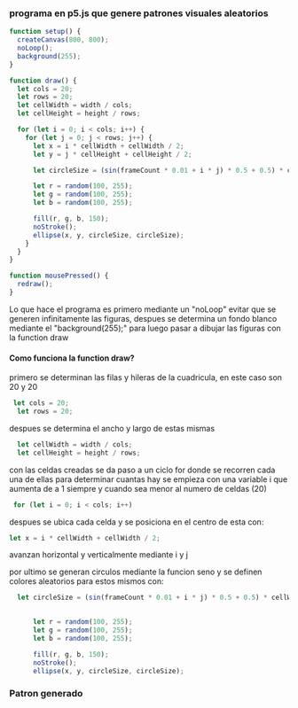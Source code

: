 ### programa en p5.js que genere patrones visuales aleatorios   

``` js
function setup() {
  createCanvas(800, 800);
  noLoop();
  background(255); 
}

function draw() {
  let cols = 20;
  let rows = 20; 
  let cellWidth = width / cols; 
  let cellHeight = height / rows; 

  for (let i = 0; i < cols; i++) {
    for (let j = 0; j < rows; j++) {
      let x = i * cellWidth + cellWidth / 2;
      let y = j * cellHeight + cellHeight / 2; 

      let circleSize = (sin(frameCount * 0.01 + i * j) * 0.5 + 0.5) * cellWidth * 0.8;

      let r = random(100, 255);
      let g = random(100, 255);
      let b = random(100, 255);

      fill(r, g, b, 150); 
      noStroke(); 
      ellipse(x, y, circleSize, circleSize); 
    }
  }
}

function mousePressed() {
  redraw(); 
}
```
Lo que hace el programa es primero mediante un "noLoop" evitar que se generen infinitamente las figuras,  despues se determina un fondo blanco mediante el "background(255);" para luego pasar a dibujar las figuras con la 
function draw  

#### Como funciona la function draw?
primero se determinan las filas y hileras de la cuadricula, en este caso son 20 y 20
``` js
 let cols = 20;
  let rows = 20;
```
despues se determina el ancho y largo de estas mismas
``` js
  let cellWidth = width / cols; 
  let cellHeight = height / rows;
```
con las celdas creadas se da paso a un ciclo for donde se recorren cada una de ellas para determinar cuantas hay
se empieza con una variable i que aumenta de a 1 siempre y cuando sea menor al numero de celdas (20)
``` js
 for (let i = 0; i < cols; i++)
```
despues se ubica cada celda y se posiciona en el centro de esta con:
``` js
let x = i * cellWidth + cellWidth / 2;
```
avanzan horizontal y verticalmente mediante i y j


por ultimo se generan circulos mediante la funcion seno y se definen colores aleatorios para estos mismos con:
``` js
  let circleSize = (sin(frameCount * 0.01 + i * j) * 0.5 + 0.5) * cellWidth * 0.8;

     
      let r = random(100, 255);
      let g = random(100, 255);
      let b = random(100, 255);

      fill(r, g, b, 150); 
      noStroke(); 
      ellipse(x, y, circleSize, circleSize);
```
### Patron generado
